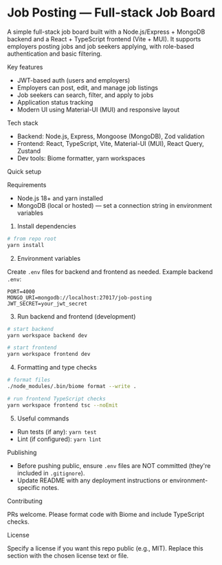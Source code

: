 # Job Posting — Full-stack Job Board

A simple full-stack job board built with a Node.js/Express + MongoDB backend and a React + TypeScript frontend (Vite + MUI). It supports employers posting jobs and job seekers applying, with role-based authentication and basic filtering.

Key features

- JWT-based auth (users and employers)
- Employers can post, edit, and manage job listings
- Job seekers can search, filter, and apply to jobs
- Application status tracking
- Modern UI using Material-UI (MUI) and responsive layout

Tech stack

- Backend: Node.js, Express, Mongoose (MongoDB), Zod validation
- Frontend: React, TypeScript, Vite, Material-UI (MUI), React Query, Zustand
- Dev tools: Biome formatter, yarn workspaces

Quick setup

Requirements

- Node.js 18+ and yarn installed
- MongoDB (local or hosted) — set a connection string in environment variables

1. Install dependencies

```bash
# from repo root
yarn install
```

2. Environment variables

Create `.env` files for backend and frontend as needed. Example backend `.env`:

```
PORT=4000
MONGO_URI=mongodb://localhost:27017/job-posting
JWT_SECRET=your_jwt_secret
```

3. Run backend and frontend (development)

```bash
# start backend
yarn workspace backend dev

# start frontend
yarn workspace frontend dev
```

4. Formatting and type checks

```bash
# format files
./node_modules/.bin/biome format --write .

# run frontend TypeScript checks
yarn workspace frontend tsc --noEmit
```

5. Useful commands

- Run tests (if any): `yarn test`
- Lint (if configured): `yarn lint`

Publishing

- Before pushing public, ensure `.env` files are NOT committed (they're included in `.gitignore`).
- Update README with any deployment instructions or environment-specific notes.

Contributing

PRs welcome. Please format code with Biome and include TypeScript checks.

License

Specify a license if you want this repo public (e.g., MIT). Replace this section with the chosen license text or file.
